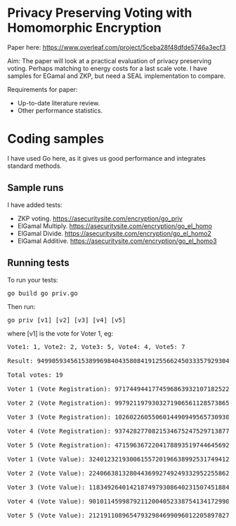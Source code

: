 # Privacy Preserving Voting with Homomorphic Encryption

Paper here: https://www.overleaf.com/project/5ceba28f48dfde5746a3ecf3

Aim: The paper will look at a practical evaluation of privacy preserving voting. Perhaps matching to energy costs for a last scale vote. I have samples for EGamal and ZKP, but need a SEAL implementation to compare.

Requirements for paper:

* Up-to-date literature review.
* Other performance statistics.

# Coding samples
I have used Go here, as it gives us good performance and integrates standard methods.

## Sample runs

I have added tests:

* ZKP voting. https://asecuritysite.com/encryption/go_priv
* ElGamal Multiply. https://asecuritysite.com/encryption/go_el_homo
* ElGamal Divide. https://asecuritysite.com/encryption/go_el_homo2 
* ElGamal Additive. https://asecuritysite.com/encryption/go_el_homo3

## Running tests
To run your tests:

<pre>
go build go_priv.go
</pre>

Then run:

<pre>
go_priv [v1] [v2] [v3] [v4] [v5]
</pre>

where [v1] is the vote for Voter 1, eg:

<pre>
Vote1: 1, Vote2: 2, Vote3: 5, Vote4: 4, Vote5: 7

Result: 9499059345615389969840435808419125566245033357929304072344622690626502412542421684367703931302105397849390388675957378812140288740537857002835713186278293

Total votes: 19

Voter 1 (Vote Registration): 9717449441774596863932107182522723015293019558573861235057183453449918138887484006291371511239749270767730899934430122393332033312936519989621006232074095

Voter 2 (Vote Registration): 9979211979303271906561128573865484289840376149275844120064408657002526626214797587891497218571132555435308773667814984558530219287171718477448831292894276

Voter 3 (Vote Registration): 10260226055060144909495657309307620665975071716357821511668071773900528485759688558486229480267259436593234659383692953025154725723321456089371862729851636

Voter 4 (Vote Registration): 9374282770821534675247529713877083124189697278016496283445307756495925999913081637387484809415414806767669261226720017163156578480783405351792775885639485

Voter 5 (Vote Registration): 4715963672204178893519744645692315549756487065582594365925661689297962812692255475841524311321805156191081950992986134375414091134136796396861607730531987

Voter 1 (Vote Value): 32401232193006155720196638992531749412084427625631678775764791290303067299038470925303292706484585376785616471016503624166807297868000818159189905703742127006021153078333400603184740396745033006868636123575476150574731231178751789899302048597281566920155032719238246134742893881885934332176587099252458401520

Voter 2 (Vote Value): 22406638132804436992749249332952255862162414944274300242628892974896078442234146704784479269219657506758579636670217945256674939338444271409977122656492124652882892514131096981560147734302688011165533810813487451674675199550957033283366017521668531453196706310725822481137764122042248446613834059798769842615

Voter 3 (Vote Value): 11834926401421874979308640231507451884942087416483011363111684342351525054363986593712103415883169303927633242165502268430163354878431359401053897301322619263682111064193604401114412618063533264047238753072165283347737047811644373914381304774348253452543539995578870900232732281890514453274058217545113710666

Voter 4 (Vote Value): 9010114599879211200405233875413417299014138956847221705372417222243449960878258128009741739156673077210332638713398209172206282380236417865418977282905859379831673974563957671842162376097005309032662153452734661963752442476145490385627496849733054419140843839444313342637419185836216665660748272509770080480

Voter 5 (Vote Value): 21219110896547932984699096012205897827178091285359326237468919338515016060660237484642042927251805611756927000698809651784889873791932282484359734714554873875258800569641390232193260619426197901273988198800139619942591866665242425682016857024332330895501275000000583742729422468884919102219079592569480126060
</pre>


